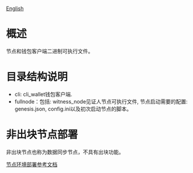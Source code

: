 [English](https://github.com/Cocos-BCX/cocos-bcx-node-bin/blob/master/README.md "English")

# 概述

节点和钱包客户端二进制可执行文件。

# 目录结构说明
* cli: cli_wallet钱包客户端.
* fullnode：包括: witness_node见证人节点可执行文件, 节点启动需要的配置: genesis.json, config.ini以及初次启动节点的脚本。

# 非出块节点部署
非出块节点也称为数据同步节点，不具有出块功能。

[节点环境部署参考文档](https://cn-dev.cocosbcx.io/docs/21-witness_node)
